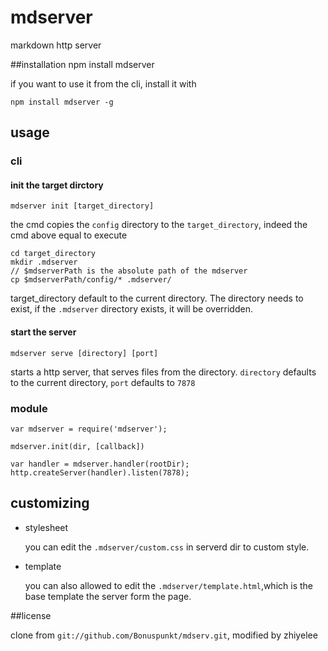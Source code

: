 # mdserver
markdown http server

##installation
    npm install mdserver

if you want to use it from the cli, install it with

    npm install mdserver -g

## usage

### cli

#### init the target dirctory

    mdserver init [target_directory]

the cmd copies the `config` directory to the `target_directory`, indeed the cmd above equal to execute 

```
cd target_directory
mkdir .mdserver
// $mdserverPath is the absolute path of the mdserver
cp $mdserverPath/config/* .mdserver/
```

target_directory default to the current directory. The directory needs to exist, if the `.mdserver` directory exists, it will be overridden.

#### start the server

    mdserver serve [directory] [port]

starts a http server, that serves files from the directory.
`directory` defaults to the current directory, `port` defaults to `7878`

### module

```
var mdserver = require('mdserver');

mdserver.init(dir, [callback])

var handler = mdserver.handler(rootDir);
http.createServer(handler).listen(7878);
```


## customizing

* stylesheet

    you can edit the `.mdserver/custom.css` in serverd dir to custom style.
* template
    
    you can also allowed to edit the `.mdserver/template.html`,which is the base template the server form the page.

##license

clone from `git://github.com/Bonuspunkt/mdserv.git`, modified by zhiyelee

